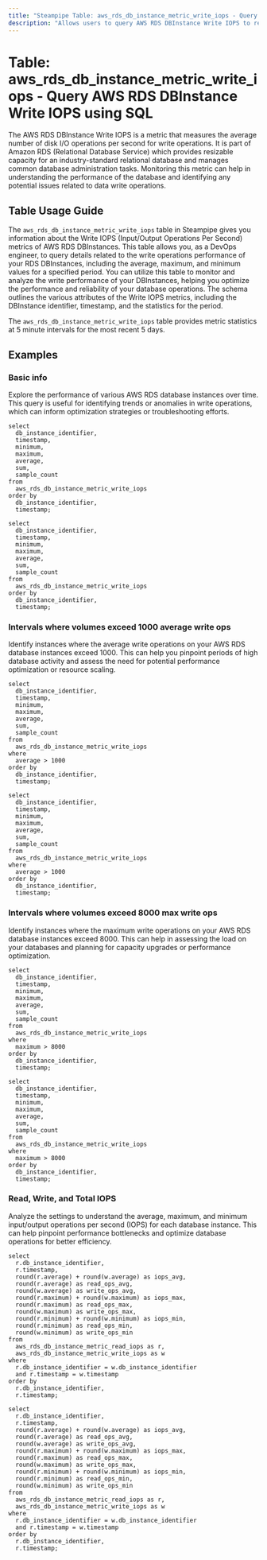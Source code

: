 ```yaml
---
title: "Steampipe Table: aws_rds_db_instance_metric_write_iops - Query AWS RDS DBInstance Write IOPS using SQL"
description: "Allows users to query AWS RDS DBInstance Write IOPS to retrieve metrics on the write input/output operations per second."
---
```


# Table: aws_rds_db_instance_metric_write_iops - Query AWS RDS DBInstance Write IOPS using SQL

The AWS RDS DBInstance Write IOPS is a metric that measures the average number of disk I/O operations per second for write operations. It is part of Amazon RDS (Relational Database Service) which provides resizable capacity for an industry-standard relational database and manages common database administration tasks. Monitoring this metric can help in understanding the performance of the database and identifying any potential issues related to data write operations.

## Table Usage Guide

The `aws_rds_db_instance_metric_write_iops` table in Steampipe gives you information about the Write IOPS (Input/Output Operations Per Second) metrics of AWS RDS DBInstances. This table allows you, as a DevOps engineer, to query details related to the write operations performance of your RDS DBInstances, including the average, maximum, and minimum values for a specified period. You can utilize this table to monitor and analyze the write performance of your DBInstances, helping you optimize the performance and reliability of your database operations. The schema outlines the various attributes of the Write IOPS metrics, including the DBInstance identifier, timestamp, and the statistics for the period.

The `aws_rds_db_instance_metric_write_iops` table provides metric statistics at 5 minute intervals for the most recent 5 days.

## Examples

### Basic info
Explore the performance of various AWS RDS database instances over time. This query is useful for identifying trends or anomalies in write operations, which can inform optimization strategies or troubleshooting efforts.

```sql+postgres
select
  db_instance_identifier,
  timestamp,
  minimum,
  maximum,
  average,
  sum,
  sample_count
from
  aws_rds_db_instance_metric_write_iops
order by
  db_instance_identifier,
  timestamp;
```

```sql+sqlite
select
  db_instance_identifier,
  timestamp,
  minimum,
  maximum,
  average,
  sum,
  sample_count
from
  aws_rds_db_instance_metric_write_iops
order by
  db_instance_identifier,
  timestamp;
```

### Intervals where volumes exceed 1000 average write ops
Identify instances where the average write operations on your AWS RDS database instances exceed 1000. This can help you pinpoint periods of high database activity and assess the need for potential performance optimization or resource scaling.

```sql+postgres
select
  db_instance_identifier,
  timestamp,
  minimum,
  maximum,
  average,
  sum,
  sample_count
from
  aws_rds_db_instance_metric_write_iops
where
  average > 1000
order by
  db_instance_identifier,
  timestamp;
```

```sql+sqlite
select
  db_instance_identifier,
  timestamp,
  minimum,
  maximum,
  average,
  sum,
  sample_count
from
  aws_rds_db_instance_metric_write_iops
where
  average > 1000
order by
  db_instance_identifier,
  timestamp;
```

### Intervals where volumes exceed 8000 max write ops
Identify instances where the maximum write operations on your AWS RDS database instances exceed 8000. This can help in assessing the load on your databases and planning for capacity upgrades or performance optimization.

```sql+postgres
select
  db_instance_identifier,
  timestamp,
  minimum,
  maximum,
  average,
  sum,
  sample_count
from
  aws_rds_db_instance_metric_write_iops
where
  maximum > 8000
order by
  db_instance_identifier,
  timestamp;
```

```sql+sqlite
select
  db_instance_identifier,
  timestamp,
  minimum,
  maximum,
  average,
  sum,
  sample_count
from
  aws_rds_db_instance_metric_write_iops
where
  maximum > 8000
order by
  db_instance_identifier,
  timestamp;
```

### Read, Write, and Total IOPS
Analyze the settings to understand the average, maximum, and minimum input/output operations per second (IOPS) for each database instance. This can help pinpoint performance bottlenecks and optimize database operations for better efficiency.

```sql+postgres
select 
  r.db_instance_identifier,
  r.timestamp,
  round(r.average) + round(w.average) as iops_avg,
  round(r.average) as read_ops_avg,
  round(w.average) as write_ops_avg,
  round(r.maximum) + round(w.maximum) as iops_max,
  round(r.maximum) as read_ops_max,
  round(w.maximum) as write_ops_max,
  round(r.minimum) + round(w.minimum) as iops_min,
  round(r.minimum) as read_ops_min,
  round(w.minimum) as write_ops_min
from 
  aws_rds_db_instance_metric_read_iops as r,
  aws_rds_db_instance_metric_write_iops as w
where 
  r.db_instance_identifier = w.db_instance_identifier
  and r.timestamp = w.timestamp
order by
  r.db_instance_identifier,
  r.timestamp;
```

```sql+sqlite
select 
  r.db_instance_identifier,
  r.timestamp,
  round(r.average) + round(w.average) as iops_avg,
  round(r.average) as read_ops_avg,
  round(w.average) as write_ops_avg,
  round(r.maximum) + round(w.maximum) as iops_max,
  round(r.maximum) as read_ops_max,
  round(w.maximum) as write_ops_max,
  round(r.minimum) + round(w.minimum) as iops_min,
  round(r.minimum) as read_ops_min,
  round(w.minimum) as write_ops_min
from 
  aws_rds_db_instance_metric_read_iops as r,
  aws_rds_db_instance_metric_write_iops as w
where 
  r.db_instance_identifier = w.db_instance_identifier
  and r.timestamp = w.timestamp
order by
  r.db_instance_identifier,
  r.timestamp;
```